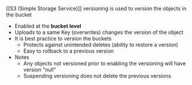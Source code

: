 [[S3 (Simple Storage Service)]] versioning is used to version the objects in the bucket

- Enabled at the __bucket level__
- Uploads to a same Key (overwrites) changes the version of the object
- It is best practice to version the buckets
	- Protects against unintended deletes (ability to restore a version)
	- Easy to rollback to a previous version
- Notes
	- Any objects not versioned prior to enabling the versioning will have version "null"
	- Suspending versioning does not delete the previous versions
